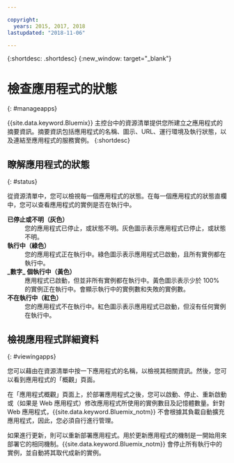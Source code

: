 ```yaml
---

copyright:
  years: 2015, 2017, 2018
lastupdated: "2018-11-06"

---
```


{:shortdesc: .shortdesc}
{:new_window: target="_blank"}

# 檢查應用程式的狀態
{: #manageapps}

{{site.data.keyword.Bluemix}} 主控台中的資源清單提供您所建立之應用程式的摘要資訊。摘要資訊包括應用程式的名稱、圖示、URL、運行環境及執行狀態，以及連結至應用程式的服務實例。
{:shortdesc}

## 瞭解應用程式的狀態
{: #status}

從資源清單中，您可以檢視每一個應用程式的狀態。在每一個應用程式的狀態直欄中，您可以查看應用程式的實例是否在執行中。

<dl>
<dt>
<strong>
已停止或不明（灰色）
</strong>
</dt>
<dd>
您的應用程式已停止，或狀態不明。灰色圖示表示應用程式已停止，或狀態不明。</dd>
<dt>
<strong>
執行中（綠色）
</strong>
</dt>
<dd>
您的應用程式正在執行中。綠色圖示表示應用程式已啟動，且所有實例都在執行中。</dd>
<dt>
<strong>
_數字_ 個執行中（黃色）
</strong>
</dt>
<dd>
應用程式已啟動，但並非所有實例都在執行中。黃色圖示表示少於 100% 的實例正在執行中。會顯示執行中的實例數和失敗的實例數。</dd>
<dt>
<strong>
不在執行中（紅色）
</strong>
</dt>
<dd>
您的應用程式不在執行中。紅色圖示表示應用程式已啟動，但沒有任何實例在執行中。</dd>
</dl>

## 檢視應用程式詳細資料
{: #viewingapps}

您可以藉由在資源清單中按一下應用程式的名稱，以檢視其相關資訊。然後，您可以看到應用程式的「概觀」頁面。

在「應用程式概觀」頁面上，於部署應用程式之後，您可以啟動、停止、重新啟動或（如果是 Web 應用程式）修改應用程式所使用的實例數目及記憶體數量。針對 Web 應用程式，{{site.data.keyword.Bluemix_notm}} 不會根據其負載自動擴充應用程式，因此，您必須自行進行管理。

如果進行更新，則可以重新部署應用程式。用於更新應用程式的機制是一開始用來部署它的相同機制。{{site.data.keyword.Bluemix_notm}} 會停止所有執行中的實例，並自動將其取代成新的實例。
